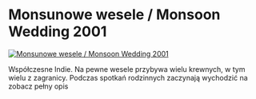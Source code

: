 Monsunowe wesele / Monsoon Wedding 2001 
=============
[![Monsunowe wesele / Monsoon Wedding 2001 ](http://vidos.pl/images/player.gif)](http://vidos.pl/monsunowe-wesele-monsoon-wedding-2001)

 Współczesne Indie. Na pewne wesele przybywa wielu krewnych, w tym wielu z zagranicy. Podczas spotkań rodzinnych zaczynają wychodzić na zobacz pełny opis
